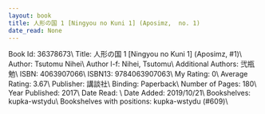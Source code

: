 ```yaml
---
layout: book
title: 人形の国 1 [Ningyou no Kuni 1] (Aposimz,  no. 1)
date_read: None
---
```


Book Id: 36378673\ 
Title: 人形の国 1 [Ningyou no Kuni 1] (Aposimz, #1)\ 
Author: Tsutomu Nihei\ 
Author l-f: Nihei, Tsutomu\ 
Additional Authors: 弐瓶勉\ 
ISBN: 4063907066\ 
ISBN13: 9784063907063\ 
My Rating: 0\ 
Average Rating: 3.67\ 
Publisher: 講談社\ 
Binding: Paperback\ 
Number of Pages: 180\ 
Year Published: 2017\ 
Date Read: \ 
Date Added: 2019/10/21\ 
Bookshelves: kupka-wstydu\ 
Bookshelves with positions: kupka-wstydu (#609)\ 

